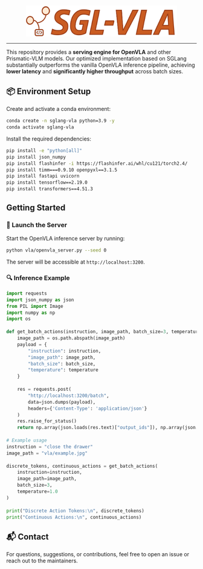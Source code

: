 <div align="center"  id="sglangtop">
<img src="assets/logo.png" alt="logo" width="400" margin="10px"></img>

</div>

--------------------------------------------------------------------------------
This repository provides a **serving engine for OpenVLA** and other Prismatic-VLM models. Our optimized implementation based on SGLang substantially outperforms the vanilla OpenVLA inference pipeline, achieving **lower latency** and **significantly higher throughput** across batch sizes.

## 📦 Environment Setup

Create and activate a conda environment:

```bash
conda create -n sglang-vla python=3.9 -y
conda activate sglang-vla
```

Install the required dependencies:

```bash
pip install -e "python[all]"
pip install json_numpy
pip install flashinfer -i https://flashinfer.ai/whl/cu121/torch2.4/
pip install timm===0.9.10 openpyxl==3.1.5
pip install fastapi uvicorn
pip install tensorflow==2.19.0
pip install transformers==4.51.3
```

## Getting Started
### 🚀 Launch the Server

Start the OpenVLA inference server by running:

```bash
python vla/openvla_server.py --seed 0
```

The server will be accessible at `http://localhost:3200`.

### 🔍 Inference Example

```python
import requests
import json_numpy as json
from PIL import Image
import numpy as np
import os

def get_batch_actions(instruction, image_path, batch_size=3, temperature=1.0):
    image_path = os.path.abspath(image_path)
    payload = {
        "instruction": instruction,
        "image_path": image_path,
        "batch_size": batch_size,
        "temperature": temperature
    }

    res = requests.post(
        "http://localhost:3200/batch",
        data=json.dumps(payload),
        headers={'Content-Type': 'application/json'}
    )
    res.raise_for_status()
    return np.array(json.loads(res.text)["output_ids"]), np.array(json.loads(res.text)["actions"])

# Example usage
instruction = "close the drawer"
image_path = "vla/example.jpg"

discrete_tokens, continuous_actions = get_batch_actions(
    instruction=instruction,
    image_path=image_path,
    batch_size=3,
    temperature=1.0
)

print("Discrete Action Tokens:\n", discrete_tokens)
print("Continuous Actions:\n", continuous_actions)
```



## 📬 Contact

For questions, suggestions, or contributions, feel free to open an issue or reach out to the maintainers.
